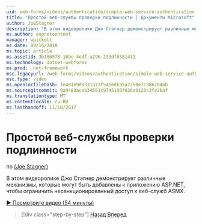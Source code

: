```yaml
---
uid: web-forms/videos/authentication/simple-web-service-authentication
title: "Простой веб-службы проверки подлинности | Документы Microsoft"
author: JoeStagner
description: "В этом видеоролике Джо Стэгнер демонстрирует различные механизмы, которые могут быть добавлены к приложению ASP.NET, чтобы ограничить несанкционированный доступ к веб-служб ASMX..."
ms.author: aspnetcontent
manager: wpickett
ms.date: 09/16/2010
ms.topic: article
ms.assetid: 3b186578-16be-4e4f-a296-233df0381411
ms.technology: dotnet-webforms
ms.prod: .net-framework
msc.legacyurl: /web-forms/videos/authentication/simple-web-service-authentication
msc.type: video
ms.openlocfilehash: fe481e9d9331a73f545ed695a7250e7c3867846b
ms.sourcegitcommit: 9a9483aceb34591c97451997036a9120c3fe2baf
ms.translationtype: MT
ms.contentlocale: ru-RU
ms.lasthandoff: 11/10/2017
---
```

<a name="simple-web-service-authentication"></a>Простой веб-службы проверки подлинности
====================
по [(Joe Stagner)](https://github.com/JoeStagner)

В этом видеоролике Джо Стэгнер демонстрирует различные механизмы, которые могут быть добавлены к приложению ASP.NET, чтобы ограничить несанкционированный доступ к веб-служб ASMX.

[&#9654; Посмотрите видео (54 минуты)](https://channel9.msdn.com/Blogs/ASP-NET-Site-Videos/simple-web-service-authentication)

>[!div class="step-by-step"]
[Назад](implement-the-registration-verification-pattern.md)
[Вперед](creating-inactive-users.md)
